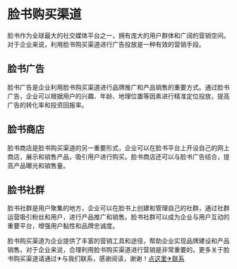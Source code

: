 # 脸书购买渠道

脸书作为全球最大的社交媒体平台之一，拥有庞大的用户群体和广阔的营销空间。对于企业来说，利用脸书购买渠道进行广告投放是一种有效的营销手段。

## 脸书广告

脸书广告是企业利用脸书购买渠道进行品牌推广和产品销售的重要方式。通过脸书广告，企业可以根据用户的兴趣、年龄、地理位置等因素进行精准定位投放，提高广告的转化率和投资回报率。

## 脸书商店

脸书商店是脸书购买渠道的另一重要形式，企业可以在脸书平台上开设自己的网上商店，展示和销售产品，吸引用户进行购买。脸书商店还可以与脸书广告结合，提高产品曝光和销售量。

## 脸书社群

脸书社群是用户聚集的地方，企业可以在脸书上创建和管理自己的社群，通过社群运营吸引粉丝和用户，进行产品推广和销售。脸书社群可以成为企业与用户互动的重要平台，增强用户黏性和品牌忠诚度。

脸书购买渠道为企业提供了丰富的营销工具和途径，帮助企业实现品牌建设和产品销售。对于企业来说，合理利用脸书购买渠道进行营销是非常重要的。更多关于脸书购买渠道请通过✈与我们联系，感谢阅读，谢谢！[点这里✈联系](https://ww.k02.cc)